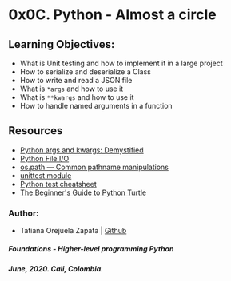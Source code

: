 # 0x0C. Python - Almost a circle

## Learning Objectives:
* What is Unit testing and how to implement it in a large project
* How to serialize and deserialize a Class
* How to write and read a JSON file
* What is `*args` and how to use it
* What is `**kwargs` and how to use it
* How to handle named arguments in a function

## Resources
* [Python args and kwargs: Demystified](https://realpython.com/python-kwargs-and-args/)
* [Python File I/O](https://www.programiz.com/python-programming/file-operation)
* [os.path — Common pathname manipulations](https://docs.python.org/2/library/os.path.html)
* [unittest module](https://docs.python.org/3.4/library/unittest.html#module-unittest)
* [Python test cheatsheet](https://www.pythonsheets.com/notes/python-tests.html)
* [The Beginner's Guide to Python Turtle](https://realpython.com/beginners-guide-python-turtle/#picking-the-pen-up-and-down)

### Author:
* Tatiana Orejuela Zapata | [Github](https://github.com/tatsOre)

##### Foundations - Higher-level programming  Python
##### June, 2020. Cali, Colombia.